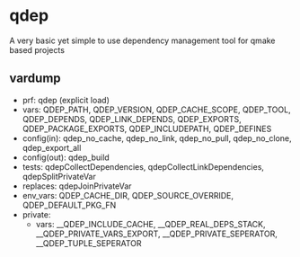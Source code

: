 # qdep
A very basic yet simple to use dependency management tool for qmake based projects

## vardump
- prf: qdep (explicit load)
- vars: QDEP_PATH, QDEP_VERSION, QDEP_CACHE_SCOPE, QDEP_TOOL, QDEP_DEPENDS, QDEP_LINK_DEPENDS, QDEP_EXPORTS, QDEP_PACKAGE_EXPORTS, QDEP_INCLUDEPATH, QDEP_DEFINES
- config(in): qdep_no_cache, qdep_no_link, qdep_no_pull, qdep_no_clone, qdep_export_all
- config(out): qdep_build
- tests: qdepCollectDependencies, qdepCollectLinkDependencies, qdepSplitPrivateVar
- replaces: qdepJoinPrivateVar
- env_vars: QDEP_CACHE_DIR, QDEP_SOURCE_OVERRIDE, QDEP_DEFAULT_PKG_FN
- private:
    - vars: __QDEP_INCLUDE_CACHE, __QDEP_REAL_DEPS_STACK, __QDEP_PRIVATE_VARS_EXPORT, __QDEP_PRIVATE_SEPERATOR, __QDEP_TUPLE_SEPERATOR